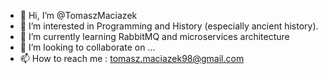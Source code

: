 - 👋 Hi, I’m @TomaszMaciazek
- 👀 I’m interested in Programming and History (especially ancient history).
- 🌱 I’m currently learning RabbitMQ and microservices architecture
- 💞️ I’m looking to collaborate on ...
- 📫 How to reach me : tomasz.maciazek98@gmail.com

<!---
TomaszMaciazek/TomaszMaciazek is a ✨ special ✨ repository because its `README.md` (this file) appears on your GitHub profile.
You can click the Preview link to take a look at your changes.
--->
